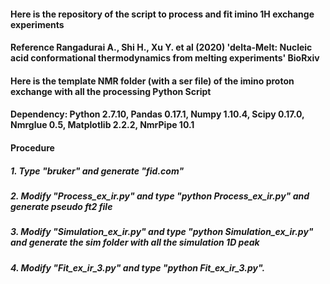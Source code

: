 #### Here is the repository of the script to process and fit imino 1H exchange experiments
#### Reference Rangadurai A., Shi H., Xu Y. et al (2020) 'delta-Melt: Nucleic acid conformational thermodynamics from melting experiments' BioRxiv

#### Here is the template NMR folder (with a ser file) of the imino proton exchange with all the processing Python Script
#### Dependency: Python 2.7.10, Pandas 0.17.1, Numpy 1.10.4, Scipy 0.17.0, Nmrglue 0.5, Matplotlib 2.2.2, NmrPipe 10.1

#### Procedure
##### 1. Type "bruker" and generate "fid.com"
##### 2. Modify "Process_ex_ir.py" and type "python Process_ex_ir.py" and generate pseudo ft2 file
##### 3. Modify "Simulation_ex_ir.py" and type "python Simulation_ex_ir.py" and generate the sim folder with all the simulation 1D peak
##### 4. Modify "Fit_ex_ir_3.py" and type "python Fit_ex_ir_3.py".

